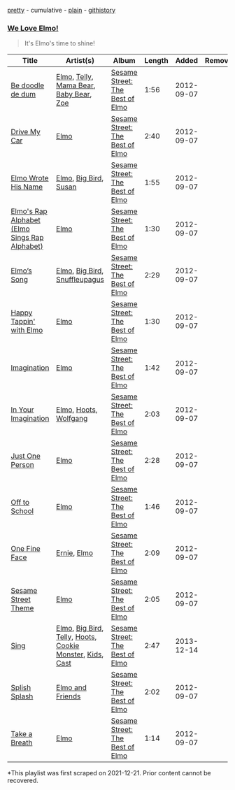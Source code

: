 [pretty](/playlists/pretty/2KSySxa7iudjK0IsgFxuaW.md) - cumulative - [plain](/playlists/plain/2KSySxa7iudjK0IsgFxuaW) - [githistory](https://github.githistory.xyz/mackorone/spotify-playlist-archive/blob/main/playlists/plain/2KSySxa7iudjK0IsgFxuaW)

### [We Love Elmo!](https://open.spotify.com/playlist/4c5m06jiFi2ltPH1L1dZWY)

> It's Elmo's time to shine!

| Title | Artist(s) | Album | Length | Added | Removed |
|---|---|---|---|---|---|
| [Be doodle de dum](https://open.spotify.com/track/2kFhRTpc85hKvg8kLavE3Y) | [Elmo](https://open.spotify.com/artist/64TYMfqkpGQsUEuF5xqS2R), [Telly](https://open.spotify.com/artist/1CNLMkGo7a7zuJ5vrzGYqs), [Mama Bear](https://open.spotify.com/artist/3RqZiaZfx8uvoMDiOqfDmJ), [Baby Bear](https://open.spotify.com/artist/4mCbMdrryOVRY5ZFUeHWQm), [Zoe](https://open.spotify.com/artist/0EW9lm37RfPGenLwuAWuSx) | [Sesame Street: The Best of Elmo](https://open.spotify.com/album/1Sq6fD7xrvmPQ2tY9z1GCs) | 1:56 | 2012-09-07 |  |
| [Drive My Car](https://open.spotify.com/track/1o2XpL4vXtXTokzgOJG9zR) | [Elmo](https://open.spotify.com/artist/64TYMfqkpGQsUEuF5xqS2R) | [Sesame Street: The Best of Elmo](https://open.spotify.com/album/1Sq6fD7xrvmPQ2tY9z1GCs) | 2:40 | 2012-09-07 |  |
| [Elmo Wrote His Name](https://open.spotify.com/track/3rqN0cWyoEmW8JUUAi7SsE) | [Elmo](https://open.spotify.com/artist/64TYMfqkpGQsUEuF5xqS2R), [Big Bird](https://open.spotify.com/artist/0iDC0DDdk9WL7W8OdBSmtE), [Susan](https://open.spotify.com/artist/1qvS1CTPZHz1KyE2jx92pQ) | [Sesame Street: The Best of Elmo](https://open.spotify.com/album/1Sq6fD7xrvmPQ2tY9z1GCs) | 1:55 | 2012-09-07 |  |
| [Elmo's Rap Alphabet \(Elmo Sings Rap Alphabet\)](https://open.spotify.com/track/4Wcb05INcFfJ9bDeD4rtW7) | [Elmo](https://open.spotify.com/artist/64TYMfqkpGQsUEuF5xqS2R) | [Sesame Street: The Best of Elmo](https://open.spotify.com/album/1Sq6fD7xrvmPQ2tY9z1GCs) | 1:30 | 2012-09-07 |  |
| [Elmo’s Song](https://open.spotify.com/track/0zwpeGgJTlFz78cdC51nw7) | [Elmo](https://open.spotify.com/artist/64TYMfqkpGQsUEuF5xqS2R), [Big Bird](https://open.spotify.com/artist/0iDC0DDdk9WL7W8OdBSmtE), [Snuffleupagus](https://open.spotify.com/artist/4s59qVGtHnriH2APKSliX5) | [Sesame Street: The Best of Elmo](https://open.spotify.com/album/1Sq6fD7xrvmPQ2tY9z1GCs) | 2:29 | 2012-09-07 |  |
| [Happy Tappin' with Elmo](https://open.spotify.com/track/1vabQAO370qU6hTvzDGkQZ) | [Elmo](https://open.spotify.com/artist/64TYMfqkpGQsUEuF5xqS2R) | [Sesame Street: The Best of Elmo](https://open.spotify.com/album/1Sq6fD7xrvmPQ2tY9z1GCs) | 1:30 | 2012-09-07 |  |
| [Imagination](https://open.spotify.com/track/4HHtnBoLx66rBURBWuH5Z7) | [Elmo](https://open.spotify.com/artist/64TYMfqkpGQsUEuF5xqS2R) | [Sesame Street: The Best of Elmo](https://open.spotify.com/album/1Sq6fD7xrvmPQ2tY9z1GCs) | 1:42 | 2012-09-07 |  |
| [In Your Imagination](https://open.spotify.com/track/5lxuAIx1u8iObrDu220qi0) | [Elmo](https://open.spotify.com/artist/64TYMfqkpGQsUEuF5xqS2R), [Hoots](https://open.spotify.com/artist/0ivW1tjs7EMFg5054F9iqc), [Wolfgang](https://open.spotify.com/artist/7CElNLbQ8VnOpF0yW5sAwg) | [Sesame Street: The Best of Elmo](https://open.spotify.com/album/1Sq6fD7xrvmPQ2tY9z1GCs) | 2:03 | 2012-09-07 |  |
| [Just One Person](https://open.spotify.com/track/46TsnNQmr65Av159iumQSV) | [Elmo](https://open.spotify.com/artist/64TYMfqkpGQsUEuF5xqS2R) | [Sesame Street: The Best of Elmo](https://open.spotify.com/album/1Sq6fD7xrvmPQ2tY9z1GCs) | 2:28 | 2012-09-07 |  |
| [Off to School](https://open.spotify.com/track/7znm85WaTxvUdcazsXLTTL) | [Elmo](https://open.spotify.com/artist/64TYMfqkpGQsUEuF5xqS2R) | [Sesame Street: The Best of Elmo](https://open.spotify.com/album/1Sq6fD7xrvmPQ2tY9z1GCs) | 1:46 | 2012-09-07 |  |
| [One Fine Face](https://open.spotify.com/track/3xEOPkDgjtooWVcARapoO7) | [Ernie](https://open.spotify.com/artist/1qkEx9YPevCOQhazUZK1bJ), [Elmo](https://open.spotify.com/artist/64TYMfqkpGQsUEuF5xqS2R) | [Sesame Street: The Best of Elmo](https://open.spotify.com/album/1Sq6fD7xrvmPQ2tY9z1GCs) | 2:09 | 2012-09-07 |  |
| [Sesame Street Theme](https://open.spotify.com/track/72VtUtJJO4PkaGaXw5cBQn) | [Elmo](https://open.spotify.com/artist/64TYMfqkpGQsUEuF5xqS2R) | [Sesame Street: The Best of Elmo](https://open.spotify.com/album/1Sq6fD7xrvmPQ2tY9z1GCs) | 2:05 | 2012-09-07 |  |
| [Sing](https://open.spotify.com/track/71hHUJvZzFwc3TiF4GfZZU) | [Elmo](https://open.spotify.com/artist/64TYMfqkpGQsUEuF5xqS2R), [Big Bird](https://open.spotify.com/artist/0iDC0DDdk9WL7W8OdBSmtE), [Telly](https://open.spotify.com/artist/1CNLMkGo7a7zuJ5vrzGYqs), [Hoots](https://open.spotify.com/artist/0ivW1tjs7EMFg5054F9iqc), [Cookie Monster](https://open.spotify.com/artist/0KUfoAHP20vQHuDhiEAa8r), [Kids](https://open.spotify.com/artist/48FEeJN980IgYixU9VIHOO), [Cast](https://open.spotify.com/artist/18RdrdlKkNsF7XRlu3MFsa) | [Sesame Street: The Best of Elmo](https://open.spotify.com/album/1Sq6fD7xrvmPQ2tY9z1GCs) | 2:47 | 2013-12-14 |  |
| [Splish Splash](https://open.spotify.com/track/1Z6FVlZ3UqUfeb6MulTMHZ) | [Elmo and Friends](https://open.spotify.com/artist/5ZLVh1K1hx2DryBRjenTwH) | [Sesame Street: The Best of Elmo](https://open.spotify.com/album/1Sq6fD7xrvmPQ2tY9z1GCs) | 2:02 | 2012-09-07 |  |
| [Take a Breath](https://open.spotify.com/track/3uft67PPJjcCiprNByr6DG) | [Elmo](https://open.spotify.com/artist/64TYMfqkpGQsUEuF5xqS2R) | [Sesame Street: The Best of Elmo](https://open.spotify.com/album/1Sq6fD7xrvmPQ2tY9z1GCs) | 1:14 | 2012-09-07 |  |

\*This playlist was first scraped on 2021-12-21. Prior content cannot be recovered.
